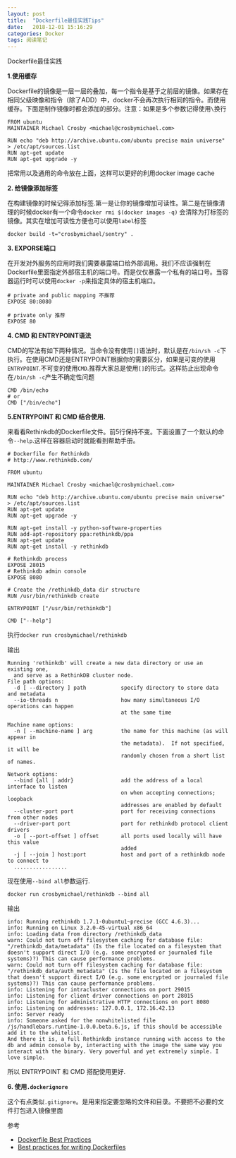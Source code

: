 ```yaml
---
layout: post
title:  "Dockerfile最佳实践Tips"
date:   2018-12-01 15:16:29
categories: Docker
tags: 阅读笔记
---
```


Dockerfile最佳实践

**1.使用缓存**

Dockerfile的镜像是一层一层的叠加，每一个指令是基于之前层的镜像。如果存在相同父级映像和指令（除了ADD）中，docker不会再次执行相同的指令。而使用缓存。下面是制作镜像时都会添加的部分。注意：如果是多个参数记得使用`\`换行

```
FROM ubuntu
MAINTAINER Michael Crosby <michael@crosbymichael.com>

RUN echo "deb http://archive.ubuntu.com/ubuntu precise main universe" > /etc/apt/sources.list
RUN apt-get update
RUN apt-get upgrade -y
```
把常用以及通用的命令放在上面，这样可以更好的利用docker image cache

**2. 给镜像添加标签**

在构建镜像的时候记得添加标签.第一是让你的镜像增加可读性。第二是在镜像清理的时候docker有一个命令`docker rmi $(docker images -q)` 会清除为打标签的镜像。其实在增加可读性方便也可以使用`label`标签

```
docker build -t="crosbymichael/sentry" .
```

**3. EXPORSE端口**

在开发对外服务的应用时我们需要暴露端口给外部调用。我们不应该强制在Dockerfile里面指定外部宿主机的端口号。而是仅仅暴露一个私有的端口号。当容器运行时可以使用`docker -p`来指定具体的宿主机端口。

```
# private and public mapping 不推荐
EXPOSE 80:8080

# private only 推荐
EXPOSE 80
```

**4. CMD 和 ENTRYPOINT语法**

CMD的写法有如下两种情况。当命令没有使用`[]`语法时，默认是在`/bin/sh -c`下执行。在使用CMD还是ENTRYPOINT根据你的需要区分，如果是可变的使用`ENTRYPOINT`.不可变的使用`CMD`.推荐大家总是使用`[]`的形式。这样防止出现命令在`/bin/sh -c`产生不确定性问题

```
CMD /bin/echo
# or
CMD ["/bin/echo"]
```

**5.ENTRYPOINT 和 CMD 结合使用.**

来看看Rethinkdb的Dockerfile文件。前5行保持不变。下面设置了一个默认的命令`--help`.这样在容器启动时就能看到帮助手册。

```
# Dockerfile for Rethinkdb 
# http://www.rethinkdb.com/

FROM ubuntu

MAINTAINER Michael Crosby <michael@crosbymichael.com>

RUN echo "deb http://archive.ubuntu.com/ubuntu precise main universe" > /etc/apt/sources.list
RUN apt-get update
RUN apt-get upgrade -y

RUN apt-get install -y python-software-properties
RUN add-apt-repository ppa:rethinkdb/ppa
RUN apt-get update
RUN apt-get install -y rethinkdb

# Rethinkdb process
EXPOSE 28015
# Rethinkdb admin console
EXPOSE 8080

# Create the /rethinkdb_data dir structure
RUN /usr/bin/rethinkdb create

ENTRYPOINT ["/usr/bin/rethinkdb"]

CMD ["--help"]

```

执行`docker run crosbymichael/rethinkdb`

输出
```
Running 'rethinkdb' will create a new data directory or use an existing one,
  and serve as a RethinkDB cluster node.
File path options:
  -d [ --directory ] path           specify directory to store data and metadata
  --io-threads n                    how many simultaneous I/O operations can happen
                                    at the same time

Machine name options:
  -n [ --machine-name ] arg         the name for this machine (as will appear in
                                    the metadata).  If not specified, it will be
                                    randomly chosen from a short list of names.

Network options:
  --bind {all | addr}               add the address of a local interface to listen
                                    on when accepting connections; loopback
                                    addresses are enabled by default
  --cluster-port port               port for receiving connections from other nodes
  --driver-port port                port for rethinkdb protocol client drivers
  -o [ --port-offset ] offset       all ports used locally will have this value
                                    added
  -j [ --join ] host:port           host and port of a rethinkdb node to connect to
  .................
```

现在使用` --bind all `参数运行.

```
docker run crosbymichael/rethinkdb --bind all
```

输出

```
info: Running rethinkdb 1.7.1-0ubuntu1~precise (GCC 4.6.3)...
info: Running on Linux 3.2.0-45-virtual x86_64
info: Loading data from directory /rethinkdb_data
warn: Could not turn off filesystem caching for database file: "/rethinkdb_data/metadata" (Is the file located on a filesystem that doesn't support direct I/O (e.g. some encrypted or journaled file systems)?) This can cause performance problems.
warn: Could not turn off filesystem caching for database file: "/rethinkdb_data/auth_metadata" (Is the file located on a filesystem that doesn't support direct I/O (e.g. some encrypted or journaled file systems)?) This can cause performance problems.
info: Listening for intracluster connections on port 29015
info: Listening for client driver connections on port 28015
info: Listening for administrative HTTP connections on port 8080
info: Listening on addresses: 127.0.0.1, 172.16.42.13
info: Server ready
info: Someone asked for the nonwhitelisted file /js/handlebars.runtime-1.0.0.beta.6.js, if this should be accessible add it to the whitelist.
And there it is, a full Rethinkdb instance running with access to the db and admin console by, interacting with the image the same way you interact with the binary. Very powerful and yet extremely simple. I love simple.
```

所以 ENTRYPOINT 和 CMD 搭配使用更好.

**6. 使用`.dockerignore`**

这个有点类似`.gitignore`。是用来指定要忽略的文件和目录。不要把不必要的文件打包进入镜像里面

参考

- [Dockerfile Best Practices](http://crosbymichael.com/dockerfile-best-practices.html)
- [Best practices for writing Dockerfiles](https://docs.docker.com/develop/develop-images/dockerfile_best-practices/)
